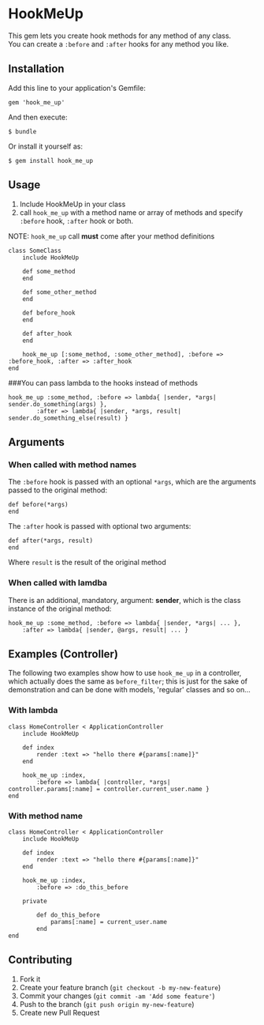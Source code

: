 
# HookMeUp

This gem lets you create hook methods for any method of any class.  
You can create a `:before` and `:after` hooks for any method you like.

## Installation

Add this line to your application's Gemfile:

    gem 'hook_me_up'

And then execute:

    $ bundle

Or install it yourself as:

    $ gem install hook_me_up

## Usage

1. Include HookMeUp in your class
2. call `hook_me_up` with a method name or array of methods and specify `:before` hook, `:after` hook or both.

NOTE: `hook_me_up` call **must** come after your method definitions


	class SomeClass
		include HookMeUp

		def some_method
		end

		def some_other_method
		end

		def before_hook
		end

		def after_hook
		end

		hook_me_up [:some_method, :some_other_method], :before => :before_hook, :after => :after_hook
	end


###You can pass lambda to the hooks instead of methods

	hook_me_up :some_method, :before => lambda{ |sender, *args| sender.do_something(args) },
			:after => lambda{ |sender, *args, result| sender.do_something_else(result) }

## Arguments

### When called with method names
The `:before` hook is passed with an optional `*args`, which are the arguments passed to the original method:  

	def before(*args)
	end

The `:after` hook is passed with optional two arguments:  

	def after(*args, result)
	end

Where `result` is the result of the original method

### When called with lamdba
There is an additional, mandatory, argument: **sender**, which is the class instance of the original method:

	hook_me_up :some_method, :before => lambda{ |sender, *args| ... },
		:after => lambda{ |sender, @args, result| ... }


## Examples (Controller)
The following two examples show how to use `hook_me_up` in a controller,
which actually does the same as `before_filter`; this is just for the sake of demonstration and can be done with models, 'regular' classes and so on...


### With lambda
	class HomeController < ApplicationController
		include HookMeUp

		def index
			render :text => "hello there #{params[:name]}"
		end

		hook_me_up :index, 
			:before => lambda{ |controller, *args| controller.params[:name] = controller.current_user.name }
	end


### With method name
	class HomeController < ApplicationController
		include HookMeUp

		def index
			render :text => "hello there #{params[:name]}"
		end

		hook_me_up :index, 
			:before => :do_this_before

		private

			def do_this_before
				params[:name] = current_user.name
			end
	end


## Contributing

1. Fork it
2. Create your feature branch (`git checkout -b my-new-feature`)
3. Commit your changes (`git commit -am 'Add some feature'`)
4. Push to the branch (`git push origin my-new-feature`)
5. Create new Pull Request
